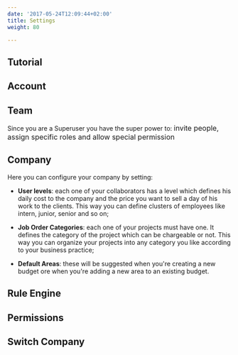 ```yaml
---
date: '2017-05-24T12:09:44+02:00'
title: Settings
weight: 80

---
```

## Tutorial

## Account

## Team

Since you are a Superuser you have the super power to: <span style="font-size: 1rem;">invite people, assign specific roles and allow special permission</span>

## Company

Here you can configure your company by setting:

* **User levels**: each one of your collaborators has a level which defines his daily cost to the company and the price you want to sell a day of his work to the clients. This way you can define clusters of employees like intern, junior, senior and so on;

* **Job Order Categories**: each one of your projects must have one. It defines the category of the project which can be chargeable or not. This way you can organize your projects into any category you like according to your business practice;

* **Default Areas**: these will be suggested when you're creating a new budget ore when you're adding a new area to an existing budget.

## Rule Engine

## Permissions

## Switch Company